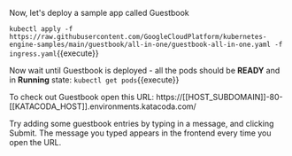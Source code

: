 Now, let's deploy a sample app called Guestbook

`kubectl apply -f https://raw.githubusercontent.com/GoogleCloudPlatform/kubernetes-engine-samples/main/guestbook/all-in-one/guestbook-all-in-one.yaml -f ingress.yaml`{{execute}}

Now wait until Guestbook is deployed - all the pods should be **READY** and in **Running** state: `kubectl get pods`{{execute}}

To check out Guestbook open this URL: https://[[HOST_SUBDOMAIN]]-80-[[KATACODA_HOST]].environments.katacoda.com/

Try adding some guestbook entries by typing in a message, and clicking Submit. The message you typed appears in the frontend every time you open the URL.
